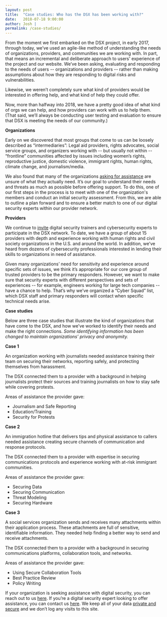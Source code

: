 ```yaml
---
layout: post
title:  "Case studies: Who has the DSX has been working with?"
date:   2018-07-18 9:00:00
author: Josh |
permalink: /case-studies/
---
```


From the moment we first embarked on the DSX project, in early 2017, through today, we’ve used an agile-like method of understanding the needs of organizations, providers, and communities we are working with. In part, that means an incremental and deliberate approach to users' experience of the project and our website. We’ve been asking, evaluating and responding to the needs of users -- organizations and providers -- rather than making assumptions about how they are responding to digital risks and vulnerabilities.

Likewise, we weren’t completely sure what kind of providers would be interested in offering help, and what kind of help they could offer.

Now, more than halfway into 2018, we have a pretty good idea of what kind of orgs we can help, and how providers can work with us to help them. (That said, we’ll always be conducting user testing and evaluation to ensure that DSX is meeting the needs of our community.)

**Organizations**

Early on we discovered that most groups that come to us can be loosely described as “intermediaries”: Legal aid providers, rights advocates, social service groups, and organizers working with -- but usually not within -- “frontline” communities affected by issues including women’s rights, reproductive justice, domestic violence, immigrant rights, human rights, climate change, and journalism/media.

We also found that many of the organizations [asking for assistance](https://digitalsecurityexchange.org/request-assistance/) are unsure of what they actually need. It’s our goal to understand their needs and threats as much as possible before offering support. To do this, one of our first steps in the process is to meet with one of the organization's members and conduct an initial security assessment. From this, we are able to outline a plan forward and to ensure a better match to one of our digital security experts within our provider network.  

**Providers**

We continue to [invite](https://digitalsecurityexchange.org/become-a-provider/) digital security trainers and cybersecurity experts to participate in the DSX network. To date, we have a group of about 15 providers with depth and experience working with human rights and civil society organizations in the U.S. and around the world. In addition, we’ve heard from dozens of cybersecurity professionals interested in lending their skills to organizations in need of assistance.

Given many organizations’ need for sensitivity and experience around specific sets of issues, we think it’s appropriate for our core group of trusted providers to be the primary responders. However, we want to make sure that security experts with different perspectives and sets of experiences -- for example, engineers working for large tech companies -- have a chance to help. That’s why we’ve organized a “Cyber Squad” list, which DSX staff and primary responders will contact when specific technical needs arise.

**Case studies**

Below are three case studies that illustrate the kind of organizations that have come to the DSX, and how we’ve worked to identify their needs and make the right connections. *Some identifying information has been changed to maintain organizations’ privacy and anonymity.*


**Case 1**

An organization working with journalists needed assistance training their team on securing their networks, reporting safely, and protecting themselves from harassment.

The DSX connected them to a provider with a background in helping journalists protect their sources and training journalists on how to stay safe while covering protests.

Areas of assistance the provider gave:

- Journalism and Safe Reporting
- Education/Training
- Security for Protests

**Case 2**

An immigration hotline that delivers tips and physical assistance to callers needed assistance creating secure channels of communication and response protocols.

The DSX connected them to a provider with expertise in securing communications protocols and experience working with at-risk immigrant communities.

Areas of assistance the provider gave:

- Securing Data
- Securing Communication
- Threat Modeling
- Securing Hardware

**Case 3**

A social services organization sends and receives many attachments within their application process. These attachments are full of sensitive, identifiable information. They needed help finding a better way to send and receive attachments.

The DSX connected them to a provider with a background in securing communications platforms, collaboration tools, and networks.

Areas of assistance the provider gave:

- Using Secure Collaboration Tools
- Best Practice Review
- Policy Writing

If your organization is seeking assistance with digital security, you can reach out to us [here](https://digitalsecurityexchange.org/request-assistance/). If you’re a digital security expert looking to offer assistance, you can contact us [here](https://digitalsecurityexchange.org/become-a-provider/). We keep all of your data [private and secure](https://digitalsecurityexchange.org/security/) and we don’t log any visits to this site.
